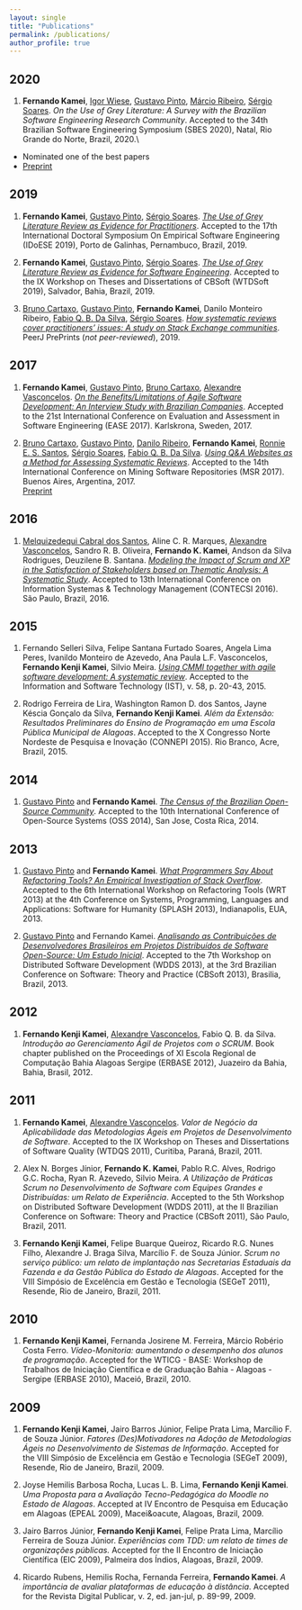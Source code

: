 ```yaml
---
layout: single
title: "Publications"
permalink: /publications/
author_profile: true
---
```


## 2020
1. **Fernando Kamei**, [Igor Wiese](http://igorwiese.com), [Gustavo Pinto](http://gustavopinto.org), [M&aacute;rcio Ribeiro](https://sites.google.com/a/ic.ufal.br/marcio/), [S&eacute;rgio Soares](http://www.cin.ufpe.br/~scbs/). *On the Use of Grey Literature: A Survey with the Brazilian Software Engineering Research Community*. Accepted to the 34th Brazilian Software Engineering Symposium (SBES 2020), Natal, Rio Grande do Norte, Brazil, 2020.\
* Nominated one of the best papers
* [Preprint](https://github.com/fkenjikamei/fkenjikamei.github.io/raw/master/files/sbes2020-preprint.pdf)

## 2019
1. **Fernando Kamei**, [Gustavo Pinto](http://gustavopinto.org), [S&eacute;rgio Soares](http://www.cin.ufpe.br/~scbs/). *[The Use of Grey Literature Review as Evidence for Practitioners](https://dl.acm.org/doi/10.1145/3356773.3356797)*. Accepted to the 17th International Doctoral Symposium On Empirical Software Engineering (IDoESE 2019), Porto de Galinhas, Pernambuco, Brazil, 2019.

2. **Fernando Kamei**, [Gustavo Pinto](http://gustavopinto.org), [S&eacute;rgio Soares](http://www.cin.ufpe.br/~scbs/). *[The Use of Grey Literature Review as Evidence for Software Engineering](https://sol.sbc.org.br/index.php/cbsoft_estendido/article/view/7656)*. Accepted to the IX Workshop on Theses and Dissertations of CBSoft (WTDSoft 2019), Salvador, Bahia, Brazil, 2019.

3. [Bruno Cartaxo](http://brunocartaxo.com), [Gustavo Pinto](http://gustavopinto.org), **Fernando Kamei**, Danilo Monteiro Ribeiro, [Fabio Q. B. Da Silva](http://lattes.cnpq.br/6381755382123529), [S&eacute;rgio Soares](http://www.cin.ufpe.br/~scbs/). *[How systematic reviews cover practitioners’ issues: A study on Stack Exchange communities](https://peerj.com/preprints/27610v1/)*. PeerJ PrePrints (*not peer-reviewed*), 2019.


## 2017
1. **Fernando Kamei**, [Gustavo Pinto](http://gustavopinto.org), [Bruno Cartaxo](http://brunocartaxo.com/), [Alexandre Vasconcelos](http://cin.ufpe.br/~amlv/). *[On the Benefits/Limitations of Agile Software Development: An Interview Study with Brazilian Companies](https://dl.acm.org/doi/10.1145/3084226.3084278)*. Accepted to the 21st International Conference on Evaluation and Assessment in Software Engineering (EASE 2017). Karlskrona, Sweden, 2017.

2. [Bruno Cartaxo](http://brunocartaxo.com/), [Gustavo Pinto](http://gustavopinto.org), [Danilo Ribeiro](http://lattes.cnpq.br/9054177799378154), **Fernando Kamei**, [Ronnie E. S. Santos](http://lattes.cnpq.br/7740410814678720), [S&eacute;rgio Soares](http://www.cin.ufpe.br/~scbs/), [Fabio Q. B. Da Silva](http://lattes.cnpq.br/6381755382123529). *[Using Q&A Websites as a Method for Assessing Systematic Reviews](https://ieeexplore.ieee.org/document/7962373)*. Accepted to the 14th International Conference on Mining Software Repositories (MSR 2017). Buenos Aires, Argentina, 2017.\
[Preprint](https://github.com/fkenjikamei/fkenjikamei.github.io/raw/master/files/msr2017-preprint.pdf)


## 2016
1. [Melquizedequi Cabral dos Santos](http://lattes.cnpq.br/6821572264951451), Aline C. R. Marques, [Alexandre Vasconcelos](http://cin.ufpe.br/~amlv/), Sandro R. B. Oliveira, **Fernando K. Kamei**, Andson da Silva Rodrigues, Deuzilene B. Santana. *[Modeling the Impact of Scrum and XP in the Satisfaction of Stakeholders based on Thematic Analysis: A Systematic Study](http://www.contecsi.tecsi.org/index.php/contecsi/13CONTECSI/paper/view/3904)*. Accepted to 13th International Conference on Information Systemas & Technology Management (CONTECSI 2016). S&atilde;o Paulo, Brazil, 2016.


## 2015
1. Fernando Selleri Silva, Felipe Santana Furtado Soares, Angela Lima Peres, Ivanildo Monteiro de Azevedo, Ana Paula L.F. Vasconcelos, **Fernando Kenji Kamei**, Silvio Meira. *[Using CMMI together with agile software development: A systematic review](https://www.sciencedirect.com/science/article/abs/pii/S0950584914002110)*. Accepted to the Information and Software Technology (IST), v. 58, p. 20-43, 2015.

2. Rodrigo Ferreira de Lira, Washington Ramon D. dos Santos, Jayne K&eacute;scia Gon&ccedil;alo da Silva, **Fernando Kenji Kamei**. *Al&eacute;m da Extens&atilde;o: Resultados Preliminares do Ensino de Programa&ccedil;&atilde;o em uma Escola P&uacute;blica Municipal de Alagoas*. Accepted to the X Congresso Norte Nordeste de Pesquisa e Inovação (CONNEPI 2015). Rio Branco, Acre, Brazil, 2015.


## 2014
1. [Gustavo Pinto](http://gustavopinto.org) and **Fernando Kamei**. *[The Census of the Brazilian Open-Source Community](https://link.springer.com/chapter/10.1007/978-3-642-55128-4_30)*. Accepted to the 10th International Conference of Open-Source Systems (OSS 2014), San Jose, Costa Rica, 2014.


## 2013
1. [Gustavo Pinto](http://gustavopinto.org) and **Fernando Kamei**. *[What Programmers Say About Refactoring Tools? An Empirical Investigation of Stack Overflow](http://gustavopinto.github.io/lost+found/wrt2013.pdf)*. Accepted to the 6th International Workshop on Refactoring Tools (WRT 2013) at the 4th Conference on Systems, Programming, Languages and Applications: Software for Humanity (SPLASH 2013), Indianapolis, EUA, 2013.

2. [Gustavo Pinto](http://gustavopinto.org) and Fernando Kamei. *[Analisando as Contribui&ccedil;&otilde;es de Desenvolvedores Brasileiros em Projetos Distribu&iacute;dos de Software Open-Source: Um Estudo Inicial](http://gustavopinto.github.io/lost+found/wdds2013.pdf)*. Accepted to the 7th Workshop on Distributed Software Development (WDDS 2013), at the 3rd Brazilian Conference on Software: Theory and Practice (CBSoft 2013), Brasilia, Brazil, 2013.


## 2012
1. **Fernando Kenji Kamei**, [Alexandre Vasconcelos](http://cin.ufpe.br/~amlv/), Fabio Q. B. da Silva. *Introdução ao Gerenciamento &Aacute;gil de Projetos com o SCRUM*. Book chapter published on the Proceedings of XI Escola Regional de Computação Bahia Alagoas Sergipe (ERBASE 2012), Juazeiro da Bahia, Bahia, Brasil, 2012.


## 2011
1. **Fernando Kamei**, [Alexandre Vasconcelos](http://cin.ufpe.br/~amlv/). *Valor de Neg&oacute;cio da Aplicabilidade das Metodologias &Aacute;geis em Projetos de Desenvolvimento de Software*. Accepted to the IX Workshop on Theses and Dissertations of Software Quality (WTDQS 2011), Curitiba, Paran&aacute;, Brazil, 2011.

2. Alex N. Borges J&iacute;nior, **Fernando K. Kamei**, Pablo R.C. Alves, Rodrigo G.C. Rocha, Ryan R. Azevedo, Silvio Meira. *A Utiliza&ccedil;&atilde;o de Pr&aacute;ticas Scrum no Desenvolvimento de Software com Equipes Grandes e Distribu&iacute;das: um Relato de Experi&ecirc;ncia*. Accepted to the 5th Workshop on Distributed Software Development (WDDS 2011), at the II Brazilian Conference on Software: Theory and Practice (CBSoft 2011), S&atilde;o Paulo, Brazil, 2011.

3. **Fernando Kenji Kamei**, Felipe Buarque Queiroz, Ricardo R.G. Nunes Filho, Alexandre J. Braga Silva, Marc&iacute;lio F. de Souza J&uacute;nior. *Scrum no servi&ccedil;o p&uacute;blico: um relato de implanta&ccedil;&atilde;o nas Secretarias Estaduais da Fazenda e da Gest&atilde;o P&uacute;blica do Estado de Alagoas*. Accepted for the VIII Simp&oacute;sio de Excel&ecirc;ncia em Gest&atilde;o e Tecnologia (SEGeT 2011), Resende, Rio de Janeiro, Brazil, 2011.


## 2010
1. **Fernando Kenji Kamei**, Fernanda Josirene M. Ferreira, M&aacute;rcio Rob&eacute;rio Costa Ferro. *V&iacute;deo-Monitoria: aumentando o desempenho dos alunos de programa&ccedil;&atilde;o*. Accepted for the WTICG - BASE: Workshop de Trabalhos de Inicia&ccedil;&atilde;o Cient&iacute;fica e de Gradua&ccedil;&atilde;o Bahia - Alagoas - Sergipe (ERBASE 2010), Macei&oacute;, Brazil, 2010.


## 2009
1. **Fernando Kenji Kamei**, Jairo Barros J&uacute;nior, Felipe Prata Lima, Marc&iacute;lio F. de Souza J&uacute;nior. *Fatores (Des)Motivadores na Ado&ccedil;&atilde;o de Metodologias &Aacute;geis no Desenvolvimento de Sistemas de Informa&ccedil;&atilde;o*. Accepted for the VIII Simp&oacute;sio de Excel&ecirc;ncia em Gest&atilde;o e Tecnologia (SEGeT 2009), Resende, Rio de Janeiro, Brazil, 2009.

2. Joyse Hemilis Barbosa Rocha, Lucas L. B. Lima, **Fernando Kenji Kamei**. *Uma Proposta para a Avalia&ccedil;&atilde;o Tecno-Pedag&oacute;gica do Moodle no Estado de Alagoas*. Accepted at IV Encontro de Pesquisa em Educa&ccedil;&atilde;o em Alagoas (EPEAL 2009), Macei&oacute, Alagoas, Brazil, 2009.

3. Jairo Barros J&uacute;nior, **Fernando Kenji Kamei**, Felipe Prata Lima, Marc&iacute;lio Ferreira de Souza J&uacute;nior. *Experi&ecirc;ncias com TDD: um relato de times de organiza&ccedil;&otilde;es p&uacute;blicas.* Accepted for the II Encontro de Inicia&ccedil;&atilde;o Cient&iacute;fica (EIC 2009), Palmeira dos &Iacute;ndios, Alagoas, Brazil, 2009. 

4. Ricardo Rubens, Hemilis Rocha, Fernanda Ferreira, **Fernando Kamei**. *A import&acirc;ncia de avaliar plataformas de educa&ccedil;&atilde;o &agrave; dist&acirc;ncia*. Accepted for the Revista Digital Publicar, v. 2, ed. jan-jul, p. 89-99, 2009. 

